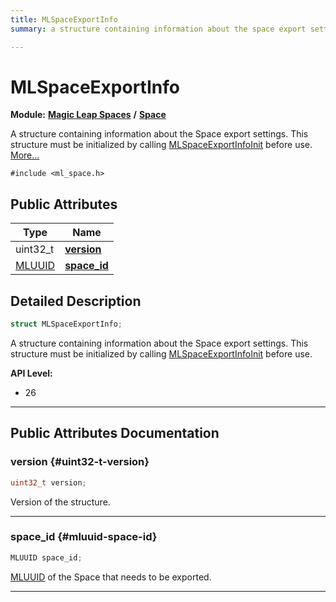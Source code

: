 ```yaml
---
title: MLSpaceExportInfo
summary: a structure containing information about the space export settings. this structure must be initialized by calling mlspaceexportinfoinit before use. 

---
```


# MLSpaceExportInfo

**Module:** **[Magic Leap Spaces](/versioned_docs/version-14-Jun-2023/api-ref/api/Modules/group___magic_leap_spaces/group___magic_leap_spaces.md)** **/** **[Space](/versioned_docs/version-14-Jun-2023/api-ref/api/Modules/group___magic_leap_spaces/group___space/group___space.md)**



A structure containing information about the Space export settings. This structure must be initialized by calling [MLSpaceExportInfoInit](/versioned_docs/version-14-Jun-2023/api-ref/api/Modules/group___magic_leap_spaces/group___space/group___space.md#void-mlspaceexportinfoinit) before use.  [More...](#detailed-description)


`#include <ml_space.h>`

## Public Attributes

| Type           | Name           |
| -------------- | -------------- |
| uint32_t | **[version](/versioned_docs/version-14-Jun-2023/api-ref/api/Modules/group___magic_leap_spaces/group___space/struct_m_l_space_export_info.md#uint32-t-version)**  |
| [MLUUID](/versioned_docs/version-14-Jun-2023/api-ref/api/Modules/group___common/struct_m_l_u_u_i_d.md) | **[space_id](/versioned_docs/version-14-Jun-2023/api-ref/api/Modules/group___magic_leap_spaces/group___space/struct_m_l_space_export_info.md#mluuid-space-id)**  |

## Detailed Description

```cpp
struct MLSpaceExportInfo;
```

A structure containing information about the Space export settings. This structure must be initialized by calling [MLSpaceExportInfoInit](/versioned_docs/version-14-Jun-2023/api-ref/api/Modules/group___magic_leap_spaces/group___space/group___space.md#void-mlspaceexportinfoinit) before use. 




**API Level:**
  * 26




-----------
## Public Attributes Documentation

### version {#uint32-t-version}

```cpp
uint32_t version;
```


Version of the structure. 





-----------

### space_id {#mluuid-space-id}

```cpp
MLUUID space_id;
```


[MLUUID](/versioned_docs/version-14-Jun-2023/api-ref/api/Modules/group___common/struct_m_l_u_u_i_d.md) of the Space that needs to be exported. 





-----------


